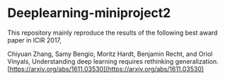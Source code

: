 # Deeplearning-miniproject2

This repository mainly reproduce the results of the following best award paper in ICIR 2017,

Chiyuan Zhang, Samy Bengio, Moritz Hardt, Benjamin Recht, and Oriol Vinyals, Understanding deep learning requires rethinking generalization. [https://arxiv.org/abs/1611.03530](https://arxiv.org/abs/1611.03530)
